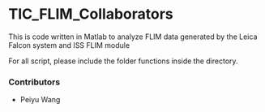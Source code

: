 # TIC_FLIM_Collaborators
This is code written in Matlab to analyze FLIM data generated by the Leica Falcon system and ISS FLIM module

For all script, please include the folder functions inside the directory. 

### Contributors
- Peiyu Wang

